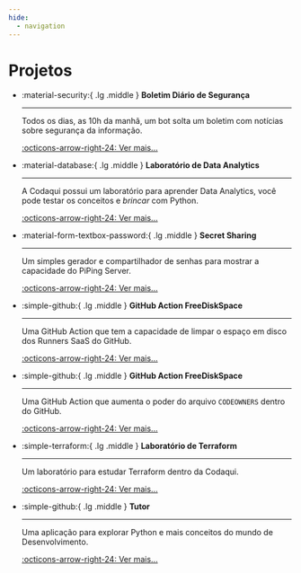 ```yaml
---
hide:
  - navigation
---
```

# Projetos

<div class="grid cards" markdown>

-   :material-security:{ .lg .middle } __Boletim Diário de Segurança__

    ---

    Todos os dias, as 10h da manhã, um bot solta um boletim com notícias sobre segurança da informação.

    [:octicons-arrow-right-24: Ver mais...](https://github.com/codaqui/boletim-diario-seguranca/issues)

-   :material-database:{ .lg .middle } __Laboratório de Data Analytics__

    ---

    A Codaqui possui um laboratório para aprender Data Analytics, você pode testar os conceitos e _brincar_ com Python.

    [:octicons-arrow-right-24: Ver mais...](https://github.com/codaqui/dados)

-   :material-form-textbox-password:{ .lg .middle } __Secret Sharing__

    ---

    Um simples gerador e compartilhador de senhas para mostrar a capacidade do PiPing Server.

    [:octicons-arrow-right-24: Ver mais...](https://github.com/codaqui/secret-sharing)

-   :simple-github:{ .lg .middle } __GitHub Action FreeDiskSpace__

    ---

    Uma GitHub Action que tem a capacidade de limpar o espaço em disco dos Runners SaaS do GitHub.

    [:octicons-arrow-right-24: Ver mais...](https://github.com/endersonmenezes/free-disk-space)


-   :simple-github:{ .lg .middle } __GitHub Action FreeDiskSpace__

    ---

    Uma GitHub Action que aumenta o poder do arquivo `CODEOWNERS` dentro do GitHub.

    [:octicons-arrow-right-24: Ver mais...](https://github.com/endersonmenezes/codeowners-superpowers)


-   :simple-terraform:{ .lg .middle } __Laboratório de Terraform__

    ---

    Um laboratório para estudar Terraform dentro da Codaqui.

    [:octicons-arrow-right-24: Ver mais...](https://github.com/codaqui/terraform-organization)

-  :simple-github:{ .lg .middle } __Tutor__

    ---

    Uma aplicação para explorar Python e mais conceitos do mundo de Desenvolvimento.

    [:octicons-arrow-right-24: Ver mais...](https://github.com/codaqui/tutor)

</div>